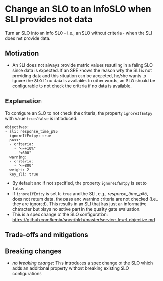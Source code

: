 # Change an SLO to an InfoSLO when SLI provides not data

Turn an SLO into an info SLO - i.e., an SLO without criteria - when the SLI does not provide data.   

## Motivation

* An SLI does not always provide metric values resutling in a faling SLO since data is expected. If an SRE knows the reason why the SLI is not providing data and this situation can be accpeted, he/she wants to ignore the SLO if no data is available. In other words, an SLO should be configurable to not check the criteria if no data is available.  

## Explanation

To configure an SLO to not check the criteria, the property `ignoreIfEmtpy` with value `true/false` is introduced: 

```
objectives:
- sli: response_time_p95
  ignoreIfEmtpy: true
  pass:
  - criteria:
    - "<=+10%"
    - "<600"
  warning:
  - criteria:
    - "<=800"
  weight: 2
  key_sli: true
```

* By default and if not specified, the property `ignoreIfEmtpy` is set to `false`.
* If `ignoreIfEmtpy` is set to `true` and the SLI, e.g., *response_time_p95*, does not return data, the pass and warning criteria are not checked (i.e., they are ignored). This results in an SLI that has just an informative character but plays no active part in the quality gate evaluation. 
* This is a spec change of the SLO configuration: https://github.com/keptn/spec/blob/master/service_level_objective.md

## Trade-offs and mitigations



## Breaking changes

- *no breaking change*: This introduces a spec change of the SLO which adds an additional property without breaking existing SLO configurations. 
